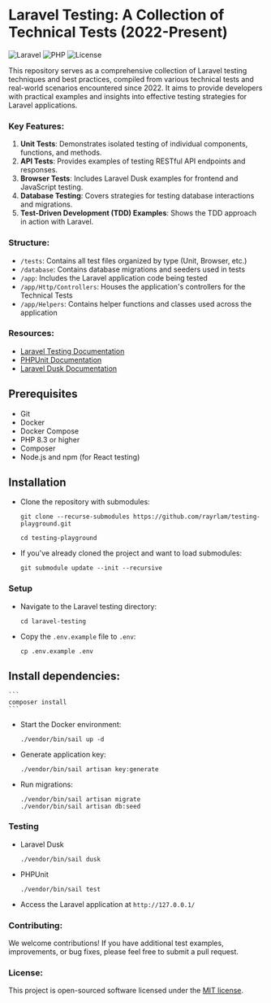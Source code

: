 # Laravel Testing: A Collection of Technical Tests (2022-Present)

![Laravel](https://img.shields.io/badge/Laravel-^11.23.5-blue)
![PHP](https://img.shields.io/badge/PHP-^8.3.11-yellow)
![License](https://img.shields.io/badge/license-MIT-green)

This repository serves as a comprehensive collection of Laravel testing techniques and best practices, compiled from various technical tests and real-world scenarios encountered since 2022. It aims to provide developers with practical examples and insights into effective testing strategies for Laravel applications.

### Key Features:

1. **Unit Tests**: Demonstrates isolated testing of individual components, functions, and methods.
2. **API Tests**: Provides examples of testing RESTful API endpoints and responses.
3. **Browser Tests**: Includes Laravel Dusk examples for frontend and JavaScript testing.
4. **Database Testing**: Covers strategies for testing database interactions and migrations.
5. **Test-Driven Development (TDD) Examples**: Shows the TDD approach in action with Laravel.

### Structure:

- `/tests`: Contains all test files organized by type (Unit, Browser, etc.)
- `/database`: Contains database migrations and seeders used in tests
- `/app`: Includes the Laravel application code being tested
- `/app/Http/Controllers`: Houses the application's controllers for the Technical Tests
- `/app/Helpers`: Contains helper functions and classes used across the application

### Resources:

- [Laravel Testing Documentation](https://laravel.com/docs/testing)
- [PHPUnit Documentation](https://phpunit.de/documentation.html)
- [Laravel Dusk Documentation](https://laravel.com/docs/dusk)

## Prerequisites

- Git
- Docker
- Docker Compose
- PHP 8.3 or higher
- Composer
- Node.js and npm (for React testing)

## Installation

- Clone the repository with submodules:
    ```
    git clone --recurse-submodules https://github.com/rayrlam/testing-playground.git

    cd testing-playground
    ```

- If you've already cloned the project and want to load submodules:
    ```
    git submodule update --init --recursive
    ```

### Setup

- Navigate to the Laravel testing directory:
    ```
    cd laravel-testing
    ```
- Copy the `.env.example` file to `.env`:
    ```
    cp .env.example .env
    ```
## Install dependencies:

    ```
    composer install
    ```
- Start the Docker environment:
    ```
    ./vendor/bin/sail up -d
    ```
- Generate application key:
    ```
    ./vendor/bin/sail artisan key:generate
    ```
- Run migrations:
    ```
    ./vendor/bin/sail artisan migrate
    ./vendor/bin/sail artisan db:seed
    ```
### Testing

- Laravel Dusk
    ```
    ./vendor/bin/sail dusk
    ```
- PHPUnit
    ```
    ./vendor/bin/sail test
    ```
- Access the Laravel application at `http://127.0.0.1/`

### Contributing:

We welcome contributions! If you have additional test examples, improvements, or bug fixes, please feel free to submit a pull request.

### License:

This project is open-sourced software licensed under the [MIT license](https://opensource.org/licenses/MIT).